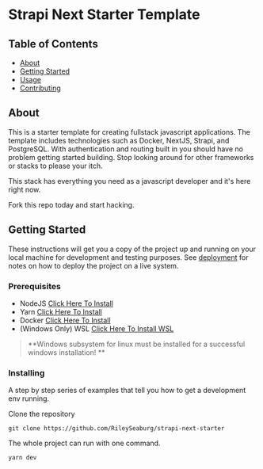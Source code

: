 # Strapi Next Starter Template
## Table of Contents

- [About](#about)
- [Getting Started](#getting_started)
- [Usage](#usage)
- [Contributing](./CONTRIBUTING.md)

## About <a name = "about"></a>

This is a starter template for creating fullstack javascript applications. 
The template includes technologies such as Docker, NextJS, Strapi, and PostgreSQL.
With authentication and routing built in you should have no problem getting started building.
Stop looking around for other frameworks or stacks to please your itch. 

This stack has everything you need as a javascript developer and it's here right now. 

Fork this repo today and start hacking. 

## Getting Started <a name = "getting_started"></a>

These instructions will get you a copy of the project up and running on your local machine for development and testing purposes. See [deployment](#deployment) for notes on how to deploy the project on a live system.

### Prerequisites

 - NodeJS [Click Here To Install](https://nodejs.org/en/download/)
 - Yarn   [Click Here To Install](https://classic.yarnpkg.com/en/docs/install/)
 - Docker [Click Here To Install](https://docs.docker.com/engine/install/) 
 - (Windows Only) WSL [Click Here To Install WSL](https://docs.microsoft.com/en-us/windows/wsl/install-win10)
> **Windows subsystem for linux must be installed for a successful windows installation! **


### Installing

A step by step series of examples that tell you how to get a development env running.

Clone the repository

```
git clone https://github.com/RileySeaburg/strapi-next-starter
```

The whole project can run with one command.

```
yarn dev
```



